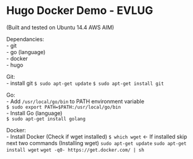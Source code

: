 Hugo Docker Demo - EVLUG
========================
(Built and tested on Ubuntu 14.4 AWS AIM)  

Dependancies:  
	- git  
	- go (language)  
	- docker  
	- hugo  

	
Git:  
	- install git
		`$ sudo apt-get update`
		`$ sudo apt-get install git`  

Go:  
 	- Add `/usr/local/go/bin` to PATH environment variable  
		`$ sudo export PATH=$PATH:/usr/local/go/bin`  
	- Install Go (language)  
		`$ sudo apt-get install golang`  
		
Docker:  
	- Install Docker
		(Check if wget installed)
		`$ which wget` <- If installed skip next two commands
		(Installing wget)
		`sudo apt-get update`
		`sudo apt-get install wget`
		`wget -q0- https://get.docker.com/ | sh`
